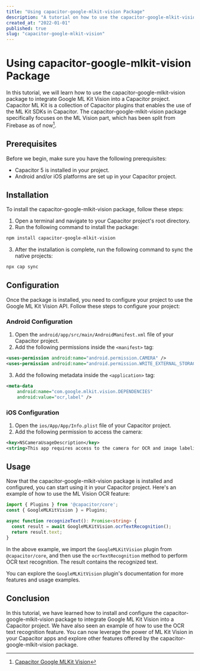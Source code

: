 ```yaml
---
title: "Using capacitor-google-mlkit-vision Package"
description: "A tutorial on how to use the capacitor-google-mlkit-vision package for integrating Google ML Kit Vision into a Capacitor project."
created_at: "2022-01-01"
published: true
slug: "capacitor-google-mlkit-vision"
---
```


# Using capacitor-google-mlkit-vision Package

In this tutorial, we will learn how to use the capacitor-google-mlkit-vision package to integrate Google ML Kit Vision into a Capacitor project. Capacitor ML Kit is a collection of Capacitor plugins that enables the use of the ML Kit SDKs in Capacitor. The capacitor-google-mlkit-vision package specifically focuses on the ML Vision part, which has been split from Firebase as of now[^1].

## Prerequisites

Before we begin, make sure you have the following prerequisites:

- Capacitor 5 is installed in your project.
- Android and/or iOS platforms are set up in your Capacitor project.

## Installation

To install the capacitor-google-mlkit-vision package, follow these steps:

1. Open a terminal and navigate to your Capacitor project's root directory.
2. Run the following command to install the package:

```bash
npm install capacitor-google-mlkit-vision
```

3. After the installation is complete, run the following command to sync the native projects:

```bash
npx cap sync
```

## Configuration

Once the package is installed, you need to configure your project to use the Google ML Kit Vision API. Follow these steps to configure your project:

### Android Configuration

1. Open the `android/app/src/main/AndroidManifest.xml` file of your Capacitor project.
2. Add the following permissions inside the `<manifest>` tag:

```xml
<uses-permission android:name="android.permission.CAMERA" />
<uses-permission android:name="android.permission.WRITE_EXTERNAL_STORAGE" />
```

3. Add the following metadata inside the `<application>` tag:

```xml
<meta-data
    android:name="com.google.mlkit.vision.DEPENDENCIES"
    android:value="ocr,label" />
```

### iOS Configuration

1. Open the `ios/App/App/Info.plist` file of your Capacitor project.
2. Add the following permission to access the camera:

```xml
<key>NSCameraUsageDescription</key>
<string>This app requires access to the camera for OCR and image labeling features.</string>
```

## Usage

Now that the capacitor-google-mlkit-vision package is installed and configured, you can start using it in your Capacitor project. Here's an example of how to use the ML Vision OCR feature:

```typescript
import { Plugins } from '@capacitor/core';
const { GoogleMLKitVision } = Plugins;

async function recognizeText(): Promise<string> {
  const result = await GoogleMLKitVision.ocrTextRecognition();
  return result.text;
}
```

In the above example, we import the `GoogleMLKitVision` plugin from `@capacitor/core`, and then use the `ocrTextRecognition` method to perform OCR text recognition. The result contains the recognized text.

You can explore the `GoogleMLKitVision` plugin's documentation for more features and usage examples.

## Conclusion

In this tutorial, we have learned how to install and configure the capacitor-google-mlkit-vision package to integrate Google ML Kit Vision into a Capacitor project. We have also seen an example of how to use the OCR text recognition feature. You can now leverage the power of ML Kit Vision in your Capacitor apps and explore other features offered by the capacitor-google-mlkit-vision package.

[^1]: [Capacitor Google MLKit Vision](https://github.com/trancee/capacitor-google-mlkit-vision)
